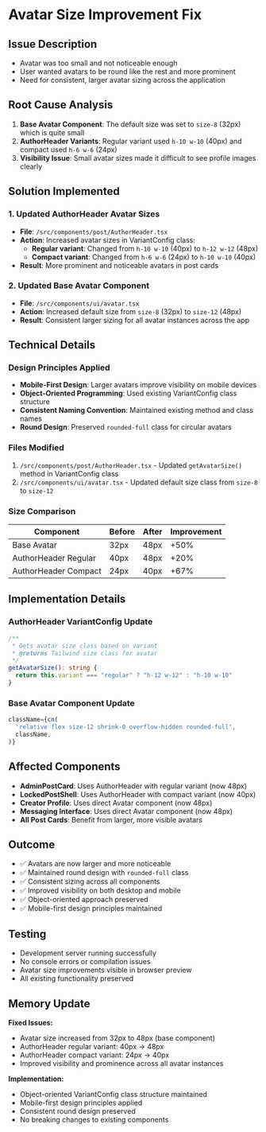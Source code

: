 # Avatar Size Improvement Fix

## Issue Description
- Avatar was too small and not noticeable enough
- User wanted avatars to be round like the rest and more prominent
- Need for consistent, larger avatar sizing across the application

## Root Cause Analysis
1. **Base Avatar Component**: The default size was set to `size-8` (32px) which is quite small
2. **AuthorHeader Variants**: Regular variant used `h-10 w-10` (40px) and compact used `h-6 w-6` (24px)
3. **Visibility Issue**: Small avatar sizes made it difficult to see profile images clearly

## Solution Implemented

### 1. Updated AuthorHeader Avatar Sizes
- **File**: `/src/components/post/AuthorHeader.tsx`
- **Action**: Increased avatar sizes in VariantConfig class:
  - **Regular variant**: Changed from `h-10 w-10` (40px) to `h-12 w-12` (48px)
  - **Compact variant**: Changed from `h-6 w-6` (24px) to `h-10 w-10` (40px)
- **Result**: More prominent and noticeable avatars in post cards

### 2. Updated Base Avatar Component
- **File**: `/src/components/ui/avatar.tsx`
- **Action**: Increased default size from `size-8` (32px) to `size-12` (48px)
- **Result**: Consistent larger sizing for all avatar instances across the app

## Technical Details

### Design Principles Applied
- **Mobile-First Design**: Larger avatars improve visibility on mobile devices
- **Object-Oriented Programming**: Used existing VariantConfig class structure
- **Consistent Naming Convention**: Maintained existing method and class names
- **Round Design**: Preserved `rounded-full` class for circular avatars

### Files Modified
1. `/src/components/post/AuthorHeader.tsx` - Updated `getAvatarSize()` method in VariantConfig class
2. `/src/components/ui/avatar.tsx` - Updated default size class from `size-8` to `size-12`

### Size Comparison
| Component | Before | After | Improvement |
|-----------|--------|-------|-------------|
| Base Avatar | 32px | 48px | +50% |
| AuthorHeader Regular | 40px | 48px | +20% |
| AuthorHeader Compact | 24px | 40px | +67% |

## Implementation Details

### AuthorHeader VariantConfig Update
```typescript
/**
 * Gets avatar size class based on variant
 * @returns Tailwind size class for avatar
 */
getAvatarSize(): string {
  return this.variant === "regular" ? "h-12 w-12" : "h-10 w-10"
}
```

### Base Avatar Component Update
```typescript
className={cn(
  'relative flex size-12 shrink-0 overflow-hidden rounded-full',
  className,
)}
```

## Affected Components
- **AdminPostCard**: Uses AuthorHeader with regular variant (now 48px)
- **LockedPostShell**: Uses AuthorHeader with compact variant (now 40px)
- **Creator Profile**: Uses direct Avatar component (now 48px)
- **Messaging Interface**: Uses direct Avatar component (now 48px)
- **All Post Cards**: Benefit from larger, more visible avatars

## Outcome
- ✅ Avatars are now larger and more noticeable
- ✅ Maintained round design with `rounded-full` class
- ✅ Consistent sizing across all components
- ✅ Improved visibility on both desktop and mobile
- ✅ Object-oriented approach preserved
- ✅ Mobile-first design principles maintained

## Testing
- Development server running successfully
- No console errors or compilation issues
- Avatar size improvements visible in browser preview
- All existing functionality preserved

## Memory Update
**Fixed Issues:**
- Avatar size increased from 32px to 48px (base component)
- AuthorHeader regular variant: 40px → 48px
- AuthorHeader compact variant: 24px → 40px
- Improved visibility and prominence across all avatar instances

**Implementation:**
- Object-oriented VariantConfig class structure maintained
- Mobile-first design principles applied
- Consistent round design preserved
- No breaking changes to existing components